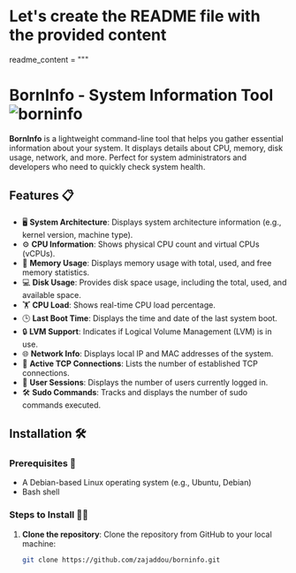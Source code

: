 # Let's create the README file with the provided content
readme_content = """
# BornInfo - System Information Tool ![borninfo](https://img.shields.io/badge/BornInfo-Tool-blue)

**BornInfo** is a lightweight command-line tool that helps you gather essential information about your system. It displays details about CPU, memory, disk usage, network, and more. Perfect for system administrators and developers who need to quickly check system health.

## Features 📋

- 🖥 **System Architecture**: Displays system architecture information (e.g., kernel version, machine type).
- ⚙️ **CPU Information**: Shows physical CPU count and virtual CPUs (vCPUs).
- 💾 **Memory Usage**: Displays memory usage with total, used, and free memory statistics.
- 💻 **Disk Usage**: Provides disk space usage, including the total, used, and available space.
- 🏋️ **CPU Load**: Shows real-time CPU load percentage.
- 🕒 **Last Boot Time**: Displays the time and date of the last system boot.
- 🔒 **LVM Support**: Indicates if Logical Volume Management (LVM) is in use.
- 🌐 **Network Info**: Displays local IP and MAC addresses of the system.
- 🔌 **Active TCP Connections**: Lists the number of established TCP connections.
- 👤 **User Sessions**: Displays the number of users currently logged in.
- 🛠 **Sudo Commands**: Tracks and displays the number of sudo commands executed.

## Installation 🛠️

### Prerequisites 📝

- A Debian-based Linux operating system (e.g., Ubuntu, Debian)
- Bash shell

### Steps to Install 🚶‍♂️

1. **Clone the repository**:
   Clone the repository from GitHub to your local machine:

   ```bash
   git clone https://github.com/zajaddou/borninfo.git
